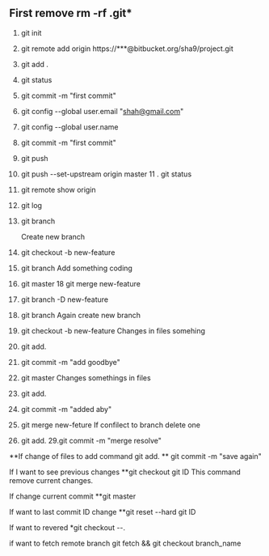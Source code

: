 First remove
rm -rf .git*
----------------
1. git init
2. git remote add origin https://***@bitbucket.org/sha9/project.git
3. git add .
4. git status
5. git commit -m "first commit"
6. git config --global user.email "shah@gmail.com"
7. git config --global user.name
8. git commit -m "first commit"
9. git push
10. git push --set-upstream origin master
11 . git status
12. git remote show origin
13. git log
14. git branch
	
	Create new branch
15. git checkout -b new-feature
16. git branch
Add something coding
17. git master
18 git merge new-feature
19. git branch -D new-feature
20. git branch
	Again create new branch
21. git checkout -b new-feature
	Changes in files somehing
22. git add.
23. git commit -m "add goodbye"
24. git master
	Changes somethings in files
25. git add.
26. git commit -m "added aby"
27. git merge new-feture
	If confilect to branch delete one
28. git add.
29.git commit -m "merge resolve"

	

**If change of files to add command  git add.
** git commit -m "save again"


If I want to see previous changes
**git checkout git ID
This command remove current changes.

If change current commit 
**git master 

If want to last commit ID change
**git reset --hard git ID

If want to revered
*git checkout --.

if want to fetch remote branch
git fetch && git checkout branch_name
